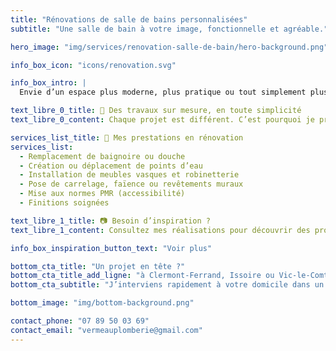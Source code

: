 ```yaml
---
title: "Rénovations de salle de bains personnalisées"
subtitle: "Une salle de bain à votre image, fonctionnelle et agréable."

hero_image: "img/services/renovation-salle-de-bain/hero-background.png"

info_box_icon: "icons/renovation.svg"

info_box_intro: |
  Envie d’un espace plus moderne, plus pratique ou tout simplement plus agréable ? Je vous accompagne dans la rénovation complète ou partielle de votre salle de bain, en tenant compte de vos envies, de votre budget et de la configuration de votre logement.

text_libre_0_title: 🧱 Des travaux sur mesure, en toute simplicité
text_libre_0_content: Chaque projet est différent. C’est pourquoi je prends le temps de comprendre vos besoins, de vous conseiller sur les matériaux, l’agencement et les équipements les plus adaptés, pour un résultat qui vous ressemble.

services_list_title: 🔧 Mes prestations en rénovation
services_list:
  - Remplacement de baignoire ou douche
  - Création ou déplacement de points d’eau
  - Installation de meubles vasques et robinetterie
  - Pose de carrelage, faïence ou revêtements muraux
  - Mise aux normes PMR (accessibilité)
  - Finitions soignées

text_libre_1_title: 📷 Besoin d’inspiration ?
text_libre_1_content: Consultez mes réalisations pour découvrir des projets déjà menés avec soin chez mes clients. Chaque salle de bain raconte une histoire différente.

info_box_inspiration_button_text: "Voir plus"

bottom_cta_title: "Un projet en tête ?"
bottom_cta_title_add_ligne: "à Clermont-Ferrand, Issoire ou Vic-le-Comte"
bottom_cta_subtitle: "J’interviens rapidement à votre domicile dans un rayon de 50 km."

bottom_image: "img/bottom-background.png"

contact_phone: "07 89 50 03 69"
contact_email: "vermeauplomberie@gmail.com"
---
```

